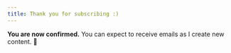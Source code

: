 ```yaml
---
title: Thank you for subscribing :)
---
```

**You are now confirmed.** You can expect to receive emails as I create new content. 🎉
